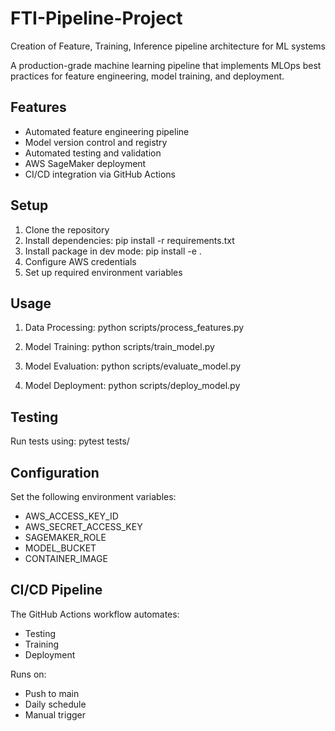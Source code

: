# FTI-Pipeline-Project
Creation of Feature, Training, Inference pipeline architecture for ML systems

A production-grade machine learning pipeline that implements MLOps best practices
for feature engineering, model training, and deployment.

Features
--------
- Automated feature engineering pipeline
- Model version control and registry
- Automated testing and validation
- AWS SageMaker deployment
- CI/CD integration via GitHub Actions

Setup
-----
1. Clone the repository
2. Install dependencies: pip install -r requirements.txt
3. Install package in dev mode: pip install -e .
4. Configure AWS credentials
5. Set up required environment variables

Usage
-----
1. Data Processing:
   python scripts/process_features.py

2. Model Training:
   python scripts/train_model.py

3. Model Evaluation:
   python scripts/evaluate_model.py

4. Model Deployment:
   python scripts/deploy_model.py

Testing
-------
Run tests using:
    pytest tests/

Configuration
------------
Set the following environment variables:
- AWS_ACCESS_KEY_ID
- AWS_SECRET_ACCESS_KEY
- SAGEMAKER_ROLE
- MODEL_BUCKET
- CONTAINER_IMAGE

CI/CD Pipeline
-------------
The GitHub Actions workflow automates:
- Testing
- Training
- Deployment

Runs on:
- Push to main
- Daily schedule
- Manual trigger


